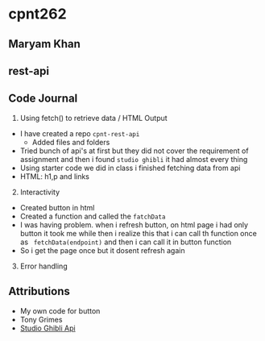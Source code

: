# cpnt262

## Maryam Khan

## rest-api

## Code Journal

1. Using fetch() to retrieve data / HTML Output

  - I have created a repo `cpnt-rest-api`
     - Added files and folders
  - Tried bunch of api's at first but they did not cover the requirement of assignment and then i found `studio ghibli` it had almost every thing 
  - Using starter code we did in class i finished fetching data from api
  - HTML: h1,p and links

2. Interactivity
  
  - Created button in html 
  - Created a function and called the `fatchData` 
  - I was having problem. when i refresh button, on html page i had only
  button it took me while then i realize this that i can call th function 
  once as ` fetchData(endpoint)` and then
  i can call it in button function
  - So i get the page once but it dosent refresh again

3. Error handling







## Attributions

- My own code for button
- Tony Grimes
- [Studio Ghibli Api](https://ghibliapi.herokuapp.com/#section/Use-Case)